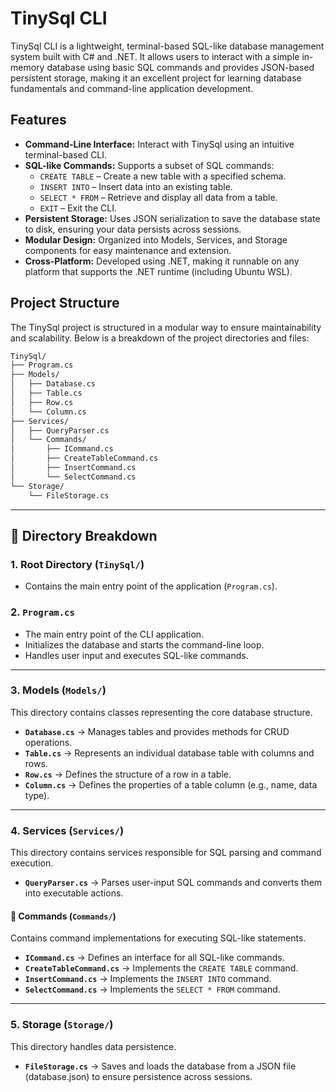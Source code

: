# TinySql CLI

TinySql CLI is a lightweight, terminal-based SQL-like database management system built with C# and .NET. It allows users to interact with a simple in-memory database using basic SQL commands and provides JSON-based persistent storage, making it an excellent project for learning database fundamentals and command-line application development.

## Features

- **Command-Line Interface:** Interact with TinySql using an intuitive terminal-based CLI.
- **SQL-like Commands:** Supports a subset of SQL commands:
  - `CREATE TABLE` – Create a new table with a specified schema.
  - `INSERT INTO` – Insert data into an existing table.
  - `SELECT * FROM` – Retrieve and display all data from a table.
  - `EXIT` – Exit the CLI.
- **Persistent Storage:** Uses JSON serialization to save the database state to disk, ensuring your data persists across sessions.
- **Modular Design:** Organized into Models, Services, and Storage components for easy maintenance and extension.
- **Cross-Platform:** Developed using .NET, making it runnable on any platform that supports the .NET runtime (including Ubuntu WSL).

## Project Structure

The TinySql project is structured in a modular way to ensure maintainability and scalability. Below is a breakdown of the project directories and files:

````markdown
TinySql/
├── Program.cs
├── Models/
│   ├── Database.cs
│   ├── Table.cs
│   ├── Row.cs
│   └── Column.cs
├── Services/
│   ├── QueryParser.cs
│   └── Commands/
│       ├── ICommand.cs
│       ├── CreateTableCommand.cs
│       ├── InsertCommand.cs
│       └── SelectCommand.cs
└── Storage/
    └── FileStorage.cs
````
---

## 📂 **Directory Breakdown**

### **1. Root Directory (`TinySql/`)**
- Contains the main entry point of the application (`Program.cs`).

### **2. `Program.cs`**
- The main entry point of the CLI application.
- Initializes the database and starts the command-line loop.
- Handles user input and executes SQL-like commands.

---

### **3. Models (`Models/`)**
This directory contains classes representing the core database structure.

- **`Database.cs`** → Manages tables and provides methods for CRUD operations.
- **`Table.cs`** → Represents an individual database table with columns and rows.
- **`Row.cs`** → Defines the structure of a row in a table.
- **`Column.cs`** → Defines the properties of a table column (e.g., name, data type).

---

### **4. Services (`Services/`)**
This directory contains services responsible for SQL parsing and command execution.

- **`QueryParser.cs`** → Parses user-input SQL commands and converts them into executable actions.
  
#### 📂 **Commands (`Commands/`)**
Contains command implementations for executing SQL-like statements.

- **`ICommand.cs`** → Defines an interface for all SQL-like commands.
- **`CreateTableCommand.cs`** → Implements the `CREATE TABLE` command.
- **`InsertCommand.cs`** → Implements the `INSERT INTO` command.
- **`SelectCommand.cs`** → Implements the `SELECT * FROM` command.

---

### **5. Storage (`Storage/`)**
This directory handles data persistence.

- **`FileStorage.cs`** →  Saves and loads the database from a JSON file (database.json) to ensure persistence across sessions.